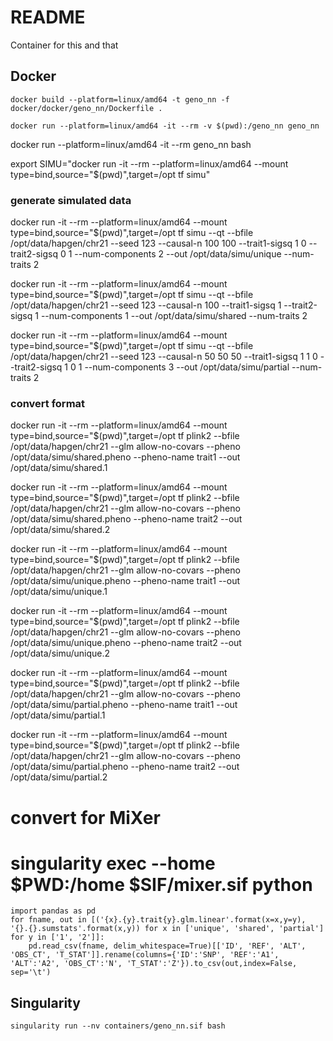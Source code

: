 # README

Container for this and that

## Docker

```
docker build --platform=linux/amd64 -t geno_nn -f docker/docker/geno_nn/Dockerfile .
```

```
docker run --platform=linux/amd64 -it --rm -v $(pwd):/geno_nn geno_nn
```

docker run --platform=linux/amd64 -it --rm geno_nn bash

export SIMU="docker run -it --rm --platform=linux/amd64 --mount type=bind,source="$(pwd)",target=/opt tf simu"

### generate simulated data
docker run -it --rm --platform=linux/amd64 --mount type=bind,source="$(pwd)",target=/opt tf simu --qt --bfile /opt/data/hapgen/chr21 --seed 123 --causal-n 100 100 --trait1-sigsq 1 0 --trait2-sigsq 0 1 --num-components 2 --out /opt/data/simu/unique --num-traits 2

docker run -it --rm --platform=linux/amd64 --mount type=bind,source="$(pwd)",target=/opt tf simu --qt --bfile /opt/data/hapgen/chr21 --seed 123 --causal-n 100     --trait1-sigsq 1   --trait2-sigsq 1   --num-components 1 --out /opt/data/simu/shared --num-traits 2

docker run -it --rm --platform=linux/amd64 --mount type=bind,source="$(pwd)",target=/opt tf simu --qt --bfile /opt/data/hapgen/chr21 --seed 123 --causal-n 50 50 50 --trait1-sigsq 1 1 0   --trait2-sigsq 1 0 1   --num-components 3 --out /opt/data/simu/partial --num-traits 2

### convert format

docker run -it --rm --platform=linux/amd64 --mount type=bind,source="$(pwd)",target=/opt tf plink2 --bfile /opt/data/hapgen/chr21 --glm allow-no-covars --pheno /opt/data/simu/shared.pheno --pheno-name trait1 --out /opt/data/simu/shared.1

docker run -it --rm --platform=linux/amd64 --mount type=bind,source="$(pwd)",target=/opt tf plink2 --bfile /opt/data/hapgen/chr21 --glm allow-no-covars --pheno /opt/data/simu/shared.pheno --pheno-name trait2 --out /opt/data/simu/shared.2

docker run -it --rm --platform=linux/amd64 --mount type=bind,source="$(pwd)",target=/opt tf plink2 --bfile /opt/data/hapgen/chr21 --glm allow-no-covars --pheno /opt/data/simu/unique.pheno --pheno-name trait1 --out /opt/data/simu/unique.1

docker run -it --rm --platform=linux/amd64 --mount type=bind,source="$(pwd)",target=/opt tf plink2 --bfile /opt/data/hapgen/chr21 --glm allow-no-covars --pheno /opt/data/simu/unique.pheno --pheno-name trait2 --out /opt/data/simu/unique.2

docker run -it --rm --platform=linux/amd64 --mount type=bind,source="$(pwd)",target=/opt tf plink2 --bfile /opt/data/hapgen/chr21 --glm allow-no-covars --pheno /opt/data/simu/partial.pheno --pheno-name trait1 --out /opt/data/simu/partial.1

docker run -it --rm --platform=linux/amd64 --mount type=bind,source="$(pwd)",target=/opt tf plink2 --bfile /opt/data/hapgen/chr21 --glm allow-no-covars --pheno /opt/data/simu/partial.pheno --pheno-name trait2 --out /opt/data/simu/partial.2

# convert for MiXer
# singularity exec --home $PWD:/home $SIF/mixer.sif python
```
import pandas as pd
for fname, out in [('{x}.{y}.trait{y}.glm.linear'.format(x=x,y=y), '{}.{}.sumstats'.format(x,y)) for x in ['unique', 'shared', 'partial'] for y in ['1', '2']]:
    pd.read_csv(fname, delim_whitespace=True)[['ID', 'REF', 'ALT', 'OBS_CT', 'T_STAT']].rename(columns={'ID':'SNP', 'REF':'A1', 'ALT':'A2', 'OBS_CT':'N', 'T_STAT':'Z'}).to_csv(out,index=False, sep='\t')
```

## Singularity

```
singularity run --nv containers/geno_nn.sif bash
```
